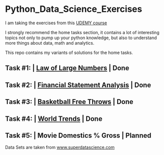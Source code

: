 # Python_Data_Science_Exercises

I am taking the exercises from this [UDEMY course](https://www.udemy.com/share/1013n43@-LcdKND5UQtu7kQBDRAqHI3jkeplmldOcNmxJ9SGlvcN4EvyjyfdREdOug1dfRThhg==/)


I strongly recommend the home tasks section, it contains a lot of interesting topics not only to pump up your python knowledge, but also to understand more things about data, math and analytics.

This repo contains my variants of solutions for the home tasks. 

Task #1:  |  [Law of Large Numbers](https://github.com/gavrie01/Python_Data_Science_Exercises/blob/main/Law_Large_Numbers.ipynb)                       |  Done
--------------------------------------------------------------------------
Task #2:  |  [Financial Statement Analysis](https://github.com/gavrie01/Python_Data_Science_Exercises/blob/main/Law_Large_Numbers.ipynb)                        |  Done
--------------------------------------------------------------------------
Task #3:  |  [Basketball Free Throws](https://github.com/gavrie01/Python_Data_Science_Exercises/blob/main/Baskeball_Free_Throws.ipynb)                        |  Done
--------------------------------------------------------------------------
Task #4:  |  [World Trends](https://github.com/gavrie01/Python_Data_Science_Exercises/blob/main/World_Trends.ipynb)                        |  Done
--------------------------------------------------------------------------
Task #5:  |  Movie Domestics % Gross                      |  Planned
--------------------------------------------------------------------------

Data Sets are taken from www.superdatascience.com